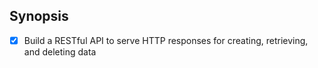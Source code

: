 ## Synopsis

- [x]  Build a RESTful API to serve HTTP responses for creating, retrieving, and deleting data
